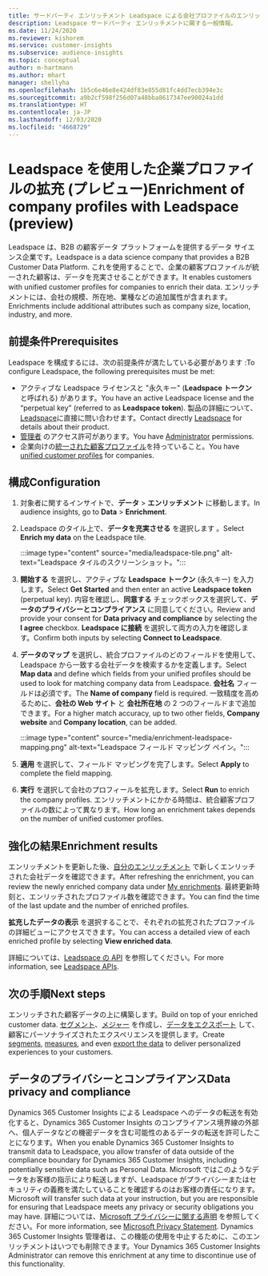 ```yaml
---
title: サードパーティ エンリッチメント Leadspace による会社プロファイルのエンリッチメント
description: Leadspace サードパーティ エンリッチメントに関する一般情報。
ms.date: 11/24/2020
ms.reviewer: kishorem
ms.service: customer-insights
ms.subservice: audience-insights
ms.topic: conceptual
author: m-hartmann
ms.author: mhart
manager: shellyha
ms.openlocfilehash: 1b5c6e46e8e424df83e855d81fc4dd7ecb394e3c
ms.sourcegitcommit: a9b2cf598f256d07a48bba8617347ee90024a1dd
ms.translationtype: HT
ms.contentlocale: ja-JP
ms.lasthandoff: 12/03/2020
ms.locfileid: "4668729"
---
```

# <a name="enrichment-of-company-profiles-with-leadspace-preview"></a><span data-ttu-id="97c57-103">Leadspace を使用した企業プロファイルの拡充 (プレビュー)</span><span class="sxs-lookup"><span data-stu-id="97c57-103">Enrichment of company profiles with Leadspace (preview)</span></span>

<span data-ttu-id="97c57-104">Leadspace は、B2B の顧客データ プラットフォームを提供するデータ サイエンス企業です。</span><span class="sxs-lookup"><span data-stu-id="97c57-104">Leadspace is a data science company that provides a B2B Customer Data Platform.</span></span> <span data-ttu-id="97c57-105">これを使用することで、企業の顧客プロファイルが統一された顧客は、データを充実させることができます。</span><span class="sxs-lookup"><span data-stu-id="97c57-105">It enables customers with unified customer profiles for companies to enrich their data.</span></span> <span data-ttu-id="97c57-106">エンリッチメントには、会社の規模、所在地、業種などの追加属性が含まれます。</span><span class="sxs-lookup"><span data-stu-id="97c57-106">Enrichments include additional attributes such as company size, location, industry, and more.</span></span>

## <a name="prerequisites"></a><span data-ttu-id="97c57-107">前提条件</span><span class="sxs-lookup"><span data-stu-id="97c57-107">Prerequisites</span></span>

<span data-ttu-id="97c57-108">Leadspace を構成するには、次の前提条件が満たしている必要があります :</span><span class="sxs-lookup"><span data-stu-id="97c57-108">To configure Leadspace, the following prerequisites must be met:</span></span>

- <span data-ttu-id="97c57-109">アクティブな Leadspace ライセンスと "永久キー" (**Leadspace トークン** と呼ばれる) があります。</span><span class="sxs-lookup"><span data-stu-id="97c57-109">You have an active Leadspace license and the “perpetual key” (referred to as **Leadspace token**).</span></span> <span data-ttu-id="97c57-110">製品の詳細について、[Leadspace](https://www.leadspace.com/products/leadspace-on-demand/)に直接に問い合わせます。</span><span class="sxs-lookup"><span data-stu-id="97c57-110">Contact directly [Leadspace](https://www.leadspace.com/products/leadspace-on-demand/) for details about their product.</span></span>
- <span data-ttu-id="97c57-111">[管理者](permissions.md#administrator) のアクセス許可があります。</span><span class="sxs-lookup"><span data-stu-id="97c57-111">You have [Administrator](permissions.md#administrator) permissions.</span></span>
- <span data-ttu-id="97c57-112">企業向けの[統一された顧客プロファイル](customer-profiles.md)を持っていること。</span><span class="sxs-lookup"><span data-stu-id="97c57-112">You have [unified customer profiles](customer-profiles.md) for companies.</span></span>

## <a name="configuration"></a><span data-ttu-id="97c57-113">構成</span><span class="sxs-lookup"><span data-stu-id="97c57-113">Configuration</span></span>

1. <span data-ttu-id="97c57-114">対象者に関するインサイトで、**データ** > **エンリッチメント** に移動します。</span><span class="sxs-lookup"><span data-stu-id="97c57-114">In audience insights, go to **Data** > **Enrichment**.</span></span>

1. <span data-ttu-id="97c57-115">Leadspace のタイル上で、**データを充実させる** を選択します 。</span><span class="sxs-lookup"><span data-stu-id="97c57-115">Select **Enrich my data** on the Leadspace tile.</span></span>

   :::image type="content" source="media/leadspace-tile.png" alt-text="Leadspace タイルのスクリーンショット。":::

1. <span data-ttu-id="97c57-117">**開始する** を選択し、アクティブな **Leadspace トークン** (永久キー) を入力します。</span><span class="sxs-lookup"><span data-stu-id="97c57-117">Select **Get Started** and then enter an active **Leadspace token** (perpetual key).</span></span> <span data-ttu-id="97c57-118">内容を確認し、**同意する** チェックボックスを選択して、**データのプライバシーとコンプライアンス** に同意してください。</span><span class="sxs-lookup"><span data-stu-id="97c57-118">Review and provide your consent for **Data privacy and compliance** by selecting the **I agree** checkbox.</span></span> <span data-ttu-id="97c57-119">**Leadspace に接続** を選択して両方の入力を確認します。</span><span class="sxs-lookup"><span data-stu-id="97c57-119">Confirm both inputs by selecting **Connect to Leadspace**.</span></span>

1. <span data-ttu-id="97c57-120">**データのマップ** を選択し、統合プロファイルのどのフィールドを使用して、Leadspace から一致する会社データを検索するかを定義します。</span><span class="sxs-lookup"><span data-stu-id="97c57-120">Select **Map data** and define which fields from your unified profiles should be used to look for matching company data from Leadspace.</span></span> <span data-ttu-id="97c57-121">**会社名** フィールドは必須です。</span><span class="sxs-lookup"><span data-stu-id="97c57-121">The **Name of company** field is required.</span></span> <span data-ttu-id="97c57-122">一致精度を高めるために、**会社の Web サイト** と **会社所在地** の 2 つのフィールドまで追加できます。</span><span class="sxs-lookup"><span data-stu-id="97c57-122">For a higher match accuracy, up to two other fields, **Company website** and **Company location**, can be added.</span></span>

   :::image type="content" source="media/enrichment-leadspace-mapping.png" alt-text="Leadspace フィールド マッピング ペイン。":::
   
1. <span data-ttu-id="97c57-124">**適用** を選択して、フィールド マッピングを完了します。</span><span class="sxs-lookup"><span data-stu-id="97c57-124">Select **Apply** to complete the field mapping.</span></span>

1. <span data-ttu-id="97c57-125">**実行** を選択して会社のプロフィールを拡充します。</span><span class="sxs-lookup"><span data-stu-id="97c57-125">Select **Run** to enrich the company profiles.</span></span> <span data-ttu-id="97c57-126">エンリッチメントにかかる時間は、統合顧客プロファイルの数によって異なります。</span><span class="sxs-lookup"><span data-stu-id="97c57-126">How long an enrichment takes depends on the number of unified customer profiles.</span></span>

## <a name="enrichment-results"></a><span data-ttu-id="97c57-127">強化の結果</span><span class="sxs-lookup"><span data-stu-id="97c57-127">Enrichment results</span></span>

<span data-ttu-id="97c57-128">エンリッチメントを更新した後、[自分のエンリッチメント](enrichment-hub.md) で新しくエンリッチされた会社データを確認できます。</span><span class="sxs-lookup"><span data-stu-id="97c57-128">After refreshing the enrichment, you can review the newly enriched company data under [My enrichments](enrichment-hub.md).</span></span> <span data-ttu-id="97c57-129">最終更新時刻と、エンリッチされたプロファイル数を確認できます。</span><span class="sxs-lookup"><span data-stu-id="97c57-129">You can find the time of the last update and the number of enriched profiles.</span></span>

<span data-ttu-id="97c57-130">**拡充したデータの表示** を選択することで、それぞれの拡充されたプロファイルの詳細ビューにアクセスできます。</span><span class="sxs-lookup"><span data-stu-id="97c57-130">You can access a detailed view of each enriched profile by selecting **View enriched data**.</span></span>

<span data-ttu-id="97c57-131">詳細については、[Leadspace の API](https://support.leadspace.com/hc/en-us/sections/201997649-API) を参照してください。</span><span class="sxs-lookup"><span data-stu-id="97c57-131">For more information, see [Leadspace APIs](https://support.leadspace.com/hc/en-us/sections/201997649-API).</span></span>

## <a name="next-steps"></a><span data-ttu-id="97c57-132">次の手順</span><span class="sxs-lookup"><span data-stu-id="97c57-132">Next steps</span></span>

<span data-ttu-id="97c57-133">エンリッチされた顧客データの上に構築します。</span><span class="sxs-lookup"><span data-stu-id="97c57-133">Build on top of your enriched customer data.</span></span> <span data-ttu-id="97c57-134">[セグメント](segments.md)、[メジャー](measures.md) を作成し、[データをエクスポート](export-destinations.md) して、顧客にパーソナライズされたエクスペリエンスを提供します。</span><span class="sxs-lookup"><span data-stu-id="97c57-134">Create [segments](segments.md), [measures](measures.md), and even [export the data](export-destinations.md) to deliver personalized experiences to your customers.</span></span>

## <a name="data-privacy-and-compliance"></a><span data-ttu-id="97c57-135">データのプライバシーとコンプライアンス</span><span class="sxs-lookup"><span data-stu-id="97c57-135">Data privacy and compliance</span></span>

<span data-ttu-id="97c57-136">Dynamics 365 Customer Insights による Leadspace へのデータの転送を有効化すると、Dynamics 365 Customer Insights のコンプライアンス境界線の外部へ、個人データなどの機密データを含む可能性のあるデータの転送を許可したことになります。</span><span class="sxs-lookup"><span data-stu-id="97c57-136">When you enable Dynamics 365 Customer Insights to transmit data to Leadspace, you allow transfer of data outside of the compliance boundary for Dynamics 365 Customer Insights, including potentially sensitive data such as Personal Data.</span></span> <span data-ttu-id="97c57-137">Microsoft ではこのようなデータをお客様の指示により転送しますが、Leadspace がプライバシーまたはセキュリティの義務を満たしていることを確認するのはお客様の責任になります。</span><span class="sxs-lookup"><span data-stu-id="97c57-137">Microsoft will transfer such data at your instruction, but you are responsible for ensuring that Leadspace meets any privacy or security obligations you may have.</span></span> <span data-ttu-id="97c57-138">詳細については、[Microsoft プライバシーに関する声明](https://go.microsoft.com/fwlink/?linkid=396732) を参照してください。</span><span class="sxs-lookup"><span data-stu-id="97c57-138">For more information, see [Microsoft Privacy Statement](https://go.microsoft.com/fwlink/?linkid=396732).</span></span>
<span data-ttu-id="97c57-139">Dynamics 365 Customer Insights 管理者は、この機能の使用を中止するために、このエンリッチメントはいつでも削除できます。</span><span class="sxs-lookup"><span data-stu-id="97c57-139">Your Dynamics 365 Customer Insights Administrator can remove this enrichment at any time to discontinue use of this functionality.</span></span>